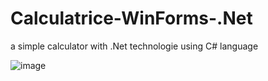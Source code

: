 # Calculatrice-WinForms-.Net
a simple calculator with .Net technologie using C# language

![image](https://user-images.githubusercontent.com/97354112/223836290-273b7475-b88c-4582-8210-256222564446.png)
